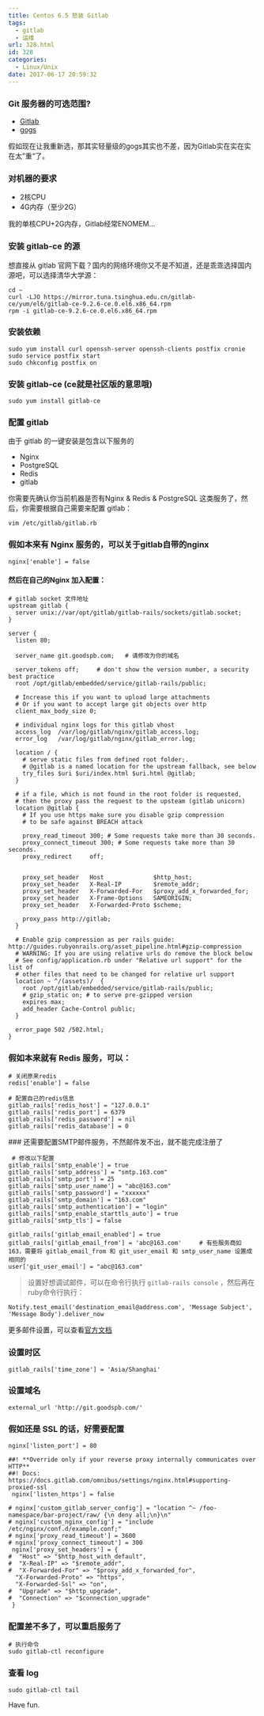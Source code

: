 ```yaml
---
title: Centos 6.5 怒装 Gitlab
tags:
  - gitlab
  - 运维
url: 328.html
id: 328
categories:
  - Linux/Unix
date: 2017-06-17 20:59:32
---
```


### Git 服务器的可选范围?

*   [Gitlab](https://gitlab.com/)
*   [gogs](https://github.com/gogits/gogs)

假如现在让我重新选，那其实轻量级的gogs其实也不差，因为Gitlab实在实在实在太”重“了。

<!--more-->

### 对机器的要求

*   2核CPU
*   4G内存（至少2G）

我的单核CPU+2G内存，Gitlab经常ENOMEM...

### 安装 gitlab-ce 的源

想直接从 gitlab 官网下载？国内的网络环境你又不是不知道，还是乖乖选择国内源吧，可以选择清华大学源：

    cd ~
    curl -LJO https://mirror.tuna.tsinghua.edu.cn/gitlab-ce/yum/el6/gitlab-ce-9.2.6-ce.0.el6.x86_64.rpm
    rpm -i gitlab-ce-9.2.6-ce.0.el6.x86_64.rpm
    

### 安装依赖

    sudo yum install curl openssh-server openssh-clients postfix cronie
    sudo service postfix start
    sudo chkconfig postfix on
    

### 安装 gitlab-ce (ce就是社区版的意思哦)

    sudo yum install gitlab-ce
    

### 配置 gitlab

由于 gitlab 的一键安装是包含以下服务的

*   Nginx
*   PostgreSQL
*   Redis
*   gitlab

你需要先确认你当前机器是否有Nginx & Redis & PostgreSQL 这类服务了，然后，你需要根据自己需要来配置 gitlab：

    vim /etc/gitlab/gitlab.rb
    

### 假如本来有 Nginx 服务的，可以关于gitlab自带的nginx

    nginx['enable'] = false
    

#### 然后在自己的Nginx 加入配置：

    # gitlab socket 文件地址
    upstream gitlab {
      server unix://var/opt/gitlab/gitlab-rails/sockets/gitlab.socket;
    }
    
    server {
      listen 80;
    
      server_name git.goodspb.com;   # 请修改为你的域名
    
      server_tokens off;     # don't show the version number, a security best practice
      root /opt/gitlab/embedded/service/gitlab-rails/public;
    
      # Increase this if you want to upload large attachments
      # Or if you want to accept large git objects over http
      client_max_body_size 0;
    
      # individual nginx logs for this gitlab vhost
      access_log  /var/log/gitlab/nginx/gitlab_access.log;
      error_log   /var/log/gitlab/nginx/gitlab_error.log;
    
      location / {
        # serve static files from defined root folder;.
        # @gitlab is a named location for the upstream fallback, see below
        try_files $uri $uri/index.html $uri.html @gitlab;
      }
    
      # if a file, which is not found in the root folder is requested,
      # then the proxy pass the request to the upsteam (gitlab unicorn)
      location @gitlab {
        # If you use https make sure you disable gzip compression 
        # to be safe against BREACH attack
    
        proxy_read_timeout 300; # Some requests take more than 30 seconds.
        proxy_connect_timeout 300; # Some requests take more than 30 seconds.
        proxy_redirect     off;
    
    
        proxy_set_header   Host              $http_host;
        proxy_set_header   X-Real-IP         $remote_addr;
        proxy_set_header   X-Forwarded-For   $proxy_add_x_forwarded_for;
        proxy_set_header   X-Frame-Options   SAMEORIGIN;
        proxy_set_header   X-Forwarded-Proto $scheme;
    
        proxy_pass http://gitlab;
      }
    
      # Enable gzip compression as per rails guide: http://guides.rubyonrails.org/asset_pipeline.html#gzip-compression
      # WARNING: If you are using relative urls do remove the block below
      # See config/application.rb under "Relative url support" for the list of
      # other files that need to be changed for relative url support
      location ~ ^/(assets)/  {
        root /opt/gitlab/embedded/service/gitlab-rails/public;
        # gzip_static on; # to serve pre-gzipped version
        expires max;
        add_header Cache-Control public;
      }
    
      error_page 502 /502.html;
    }
    

### 假如本来就有 Redis 服务，可以：

    # 关闭原来redis
    redis['enable'] = false
    
    # 配置自己的redis信息
    gitlab_rails['redis_host'] = "127.0.0.1"
    gitlab_rails['redis_port'] = 6379
    gitlab_rails['redis_password'] = nil
    gitlab_rails['redis_database'] = 0
    

\### 还需要配置SMTP邮件服务，不然邮件发不出，就不能完成注册了

     # 修改以下配置
    gitlab_rails['smtp_enable'] = true
    gitlab_rails['smtp_address'] = "smtp.163.com"
    gitlab_rails['smtp_port'] = 25
    gitlab_rails['smtp_user_name'] = "abc@163.com"
    gitlab_rails['smtp_password'] = "xxxxxx"
    gitlab_rails['smtp_domain'] = "163.com"
    gitlab_rails['smtp_authentication'] = "login"
    gitlab_rails['smtp_enable_starttls_auto'] = true
    gitlab_rails['smtp_tls'] = false
    
    gitlab_rails['gitlab_email_enabled'] = true
    gitlab_rails['gitlab_email_from'] = 'abc@163.com'     # 有些服务商如 163，需要将 gitlab_email_from 和 git_user_email 和 smtp_user_name 设置成相同的
    user['git_user_email'] = "abc@163.com"
    

> 设置好想调试邮件，可以在命令行执行 `gitlab-rails console` ，然后再在ruby命令行执行：

    Notify.test_email('destination_email@address.com', 'Message Subject', 'Message Body').deliver_now
    

更多邮件设置，可以查看[官方文档](https://docs.gitlab.com/omnibus/settings/smtp.html)

### 设置时区

    gitlab_rails['time_zone'] = 'Asia/Shanghai'
    

### 设置域名

    external_url 'http://git.goodspb.com/'
    

### 假如还是 SSL 的话，好需要配置

    nginx['listen_port'] = 80
    
    ##! **Override only if your reverse proxy internally communicates over HTTP**
    ##! Docs: https://docs.gitlab.com/omnibus/settings/nginx.html#supporting-proxied-ssl
     nginx['listen_https'] = false
    
    # nginx['custom_gitlab_server_config'] = "location ^~ /foo-namespace/bar-project/raw/ {\n deny all;\n}\n"
    # nginx['custom_nginx_config'] = "include /etc/nginx/conf.d/example.conf;"
    # nginx['proxy_read_timeout'] = 3600
    # nginx['proxy_connect_timeout'] = 300
     nginx['proxy_set_headers'] = {
    #  "Host" => "$http_host_with_default",
    #  "X-Real-IP" => "$remote_addr",
    #  "X-Forwarded-For" => "$proxy_add_x_forwarded_for",
      "X-Forwarded-Proto" => "https",
      "X-Forwarded-Ssl" => "on",
    #  "Upgrade" => "$http_upgrade",
    #  "Connection" => "$connection_upgrade"
     }
    
    

### 配置差不多了，可以重启服务了

    # 执行命令
    sudo gitlab-ctl reconfigure
    

### 查看 log

    sudo gitlab-ctl tail
    

Have fun.